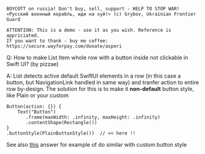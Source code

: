 ```
BOYCOTT on russia! Don't buy, sell, support - HELP TO STOP WAR!
«Русский военный корабль, иди на хуй!» (c) Grybov, Ukrainian Frontier Guard

ATTENTION: This is a demo - use it as you wish. Reference is appriciated.
If you want to thank - buy me coffee: https://secure.wayforpay.com/donate/asperi
```

Q: How to make List Item whole row with a button inside not clickable in Swift UI? (by pizzae)

A: List detects active default SwiftUI elements in a row (in this case a button, but NavigationLink handled 
in same way) and tranfer action to entire row by-design. The solution for this is to make it **non-default**
button style, like Plain or your custom

    Button(action: {}) {
        Text("Button")
           .frame(maxWidth: .infinity, maxHeight: .infinity)
           .contentShape(Rectangle())
    }
    .buttonStyle(PlainButtonStyle())  // << here !!

See also [this](https://github.com/Asperi-Demo/4SwiftUI/blob/master/Answers/List_row_wide_button.md) answer 
for example of do similar with custom button style
